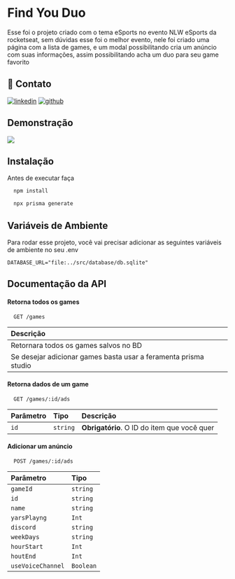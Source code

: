 
# Find You Duo

Esse foi o projeto criado com o tema eSports no evento NLW eSports da rocketseat, sem dúvidas esse foi o melhor evento, nele foi criado uma página com a lista de games, e um modal possibilitando cria um anúncio com suas informações, assim possibilitando acha um duo para seu game favorito 
## 🔗 Contato
[![linkedin](https://img.shields.io/badge/linkedin-0A66C2?style=for-the-badge&logo=linkedin&logoColor=white)](https://www.linkedin.com/in/felipe-r-silva/)
[![github](https://img.shields.io/badge/github-1DA1F2?style=for-the-badge&logo=github&logoColor=white)](https://github.com/felipe-rodrigues-s)


## Demonstração

<div aling='center'>
    <img src='https://github.com/felipe-rodrigues-s/imagens/blob/main/icon/Design%20sem%20nome.gif'/>
</div>

## Instalação

Antes de executar faça

```bash
  npm install
```
```bash
  npx prisma generate
```
    
## Variáveis de Ambiente

Para rodar esse projeto, você vai precisar adicionar as seguintes variáveis de ambiente no seu .env

`DATABASE_URL="file:../src/database/db.sqlite"`



## Documentação da API

#### Retorna todos os games

```http
  GET /games
```

| Descrição                           |
| :---------------------------------- |
| Retornara todos os games salvos no BD 
Se desejar adicionar games basta usar a feramenta prisma studio|

#### Retorna dados de um game

```http
  GET /games/:id/ads
```

| Parâmetro   | Tipo       | Descrição                                   |
| :---------- | :--------- | :------------------------------------------ |
| `id`      | `string` | **Obrigatório**. O ID do item que você quer |

#### Adicionar um anúncio

```http
  POST /games/:id/ads
```

| Parâmetro   | Tipo       | 
| :---------- | :--------- | 
| `gameId`      | `string` | 
| `id`      | `string` | 
| `name`      | `string` | 
| `yarsPlayng`      | `Int` |
| `discord`      | `string` |
| `weekDays`      | `string` | 
| `hourStart`      | `Int` | 
| `houtEnd`      | `Int` | 
| `useVoiceChannel`      | `Boolean` |

